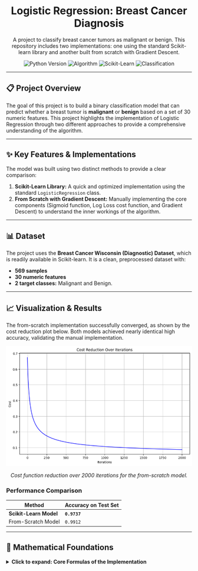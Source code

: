 <div align="center">
  <h1>Logistic Regression: Breast Cancer Diagnosis</h1>
  <p>
    A project to classify breast cancer tumors as malignant or benign. This repository includes two implementations: one using the standard Scikit-learn library and another built from scratch with Gradient Descent.
  </p>
  
  <p>
    <img src="https://img.shields.io/badge/Python-3.10%2B-blue.svg" alt="Python Version">
    <img src="https://img.shields.io/badge/Algorithm-Logistic_Regression-red.svg" alt="Algorithm">
    <img src="https://img.shields.io/badge/Library-Scikit_Learn-orange.svg" alt="Scikit-Learn">
    <img src="https://img.shields.io/badge/Topic-Classification-lightgrey.svg" alt="Classification">
  </p>
</div>

---

## 📋 Project Overview

The goal of this project is to build a binary classification model that can predict whether a breast tumor is **malignant** or **benign** based on a set of 30 numeric features. This project highlights the implementation of Logistic Regression through two different approaches to provide a comprehensive understanding of the algorithm.

---

## ✨ Key Features & Implementations

The model was built using two distinct methods to provide a clear comparison:

1.  **Scikit-Learn Library:** A quick and optimized implementation using the standard `LogisticRegression` class.
2.  **From Scratch with Gradient Descent:** Manually implementing the core components (Sigmoid function, Log Loss cost function, and Gradient Descent) to understand the inner workings of the algorithm.

---

## 📊 Dataset

The project uses the **Breast Cancer Wisconsin (Diagnostic) Dataset**, which is readily available in Scikit-learn. It is a clean, preprocessed dataset with:
* **569 samples**
* **30 numeric features**
* **2 target classes:** Malignant and Benign.

---

## 📈 Visualization & Results

The from-scratch implementation successfully converged, as shown by the cost reduction plot below. Both models achieved nearly identical high accuracy, validating the manual implementation.

<div align="center">
  <img src="output.png" alt="Cost History Plot" width="600"/>
  <p><i>Cost function reduction over 2000 iterations for the from-scratch model.</i></p>
</div>

### Performance Comparison

| Method                  | Accuracy on Test Set |
|-------------------------|----------------------|
| **Scikit-Learn Model** | **`0.9737`** |
| From-Scratch Model      | `0.9912`             |


---

## 🧠 Mathematical Foundations

<details>
<summary><b>Click to expand: Core Formulas of the Implementation</b></summary>
<br>
  
### 1. The Sigmoid Function (Hypothesis)
The hypothesis $h_{\theta}(X)$ calculates the probability of the positive class (y=1). It uses the sigmoid function to map the output of a linear equation to a value between 0 and 1.
> $h_{\theta}(X) = \sigma(X \theta) = \frac{1}{1 + e^{-X \theta}}$

### 2. The Cost Function (Log Loss)
We use the Log Loss (Binary Cross-Entropy) cost function, $J(\theta)$, to measure the model's error. This function is convex and suitable for gradient-based optimization.
> $J(\theta) = -\frac{1}{m} \sum_{i=1}^{m} [y^{(i)} \log(h_{\theta}(x^{(i)})) + (1-y^{(i)}) \log(1 - h_{\theta}(x^{(i)}))]$

### 3. The Gradient Descent Update Rule
To minimize the cost, we iteratively update the parameters `theta` by moving in the opposite direction of the gradient ($\nabla J(\theta)$) with a learning rate `alpha` ($\alpha$).
> $\theta := \theta - \alpha \frac{1}{m} X^T (h_{\theta}(X) - y)$

</details>
